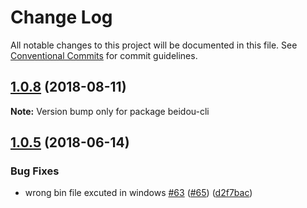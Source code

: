 # Change Log

All notable changes to this project will be documented in this file.
See [Conventional Commits](https://conventionalcommits.org) for commit guidelines.

<a name="1.0.8"></a>
## [1.0.8](https://github.com/alibaba/beidou/compare/v1.0.7...v1.0.8) (2018-08-11)




**Note:** Version bump only for package beidou-cli

<a name="1.0.5"></a>

## [1.0.5](https://github.com/alibaba/beidou/compare/v1.0.4...v1.0.5) (2018-06-14)

### Bug Fixes

* wrong bin file excuted in windows [#63](https://github.com/alibaba/beidou/issues/63) ([#65](https://github.com/alibaba/beidou/issues/65)) ([d2f7bac](https://github.com/alibaba/beidou/commit/d2f7bac))
